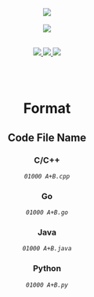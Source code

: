 <div align="center"><a href="https://www.acmicpc.net/user/banlxx"><img src="https://d2gd6pc034wcta.cloudfront.net/images/logo@2x.png"></a></div>
<br />
<div align="center"><img src="https://hits.seeyoufarm.com/api/count/incr/badge.svg?url=https%3A%2F%2Fgithub.com%2Fkimbank%2FBOJ&count_bg=%2379C83D&title_bg=%23555555&icon=&icon_color=%23E7E7E7&title=view&edge_flat=false"/></div>
<br />

<p align="center">
  <a href="https://solved.ac/profile/banlxx">
    <img src="https://github-readme-solvedac-hyp3rflow.vercel.app/api/?handle=banlxx" style="float: center">
  </a>
  <a href="https://www.acmicpc.net/user/banlxx">
    <img src="http://mazassumnida.wtf/api/v2/generate_badge?boj=banlxx" style="float: center">
  </a>
  <a href="https://solved.ac/profile/banlxx">
    <img src="https://mazandi.herokuapp.com/api?handle=banlxx&theme=dark" style="float: center">
  </a>
</p>
<br /><br />


<h1 align="center"><strong>Format</strong></h1>

<h2 align="center"><strong>Code File Name</strong></h3>

<h3 align="center">C/C++</h3>
<div align="center">
  <em><code>01000 A+B.cpp</code></em>
</div>

<h3 align="center">Go</h3>
<div align="center">
  <em><code>01000 A+B.go</code></em>
</div>

<h3 align="center">Java</h3>
<div align="center">
  <em><code>01000 A+B.java</code></em>
</div>

<h3 align="center">Python</h3>
<div align="center">
  <em><code>01000 A+B.py</code></em>
</div>

<br/>
<br/>
